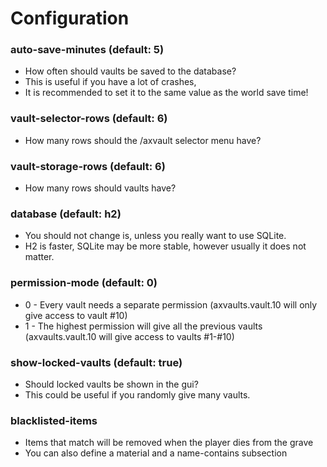 # Configuration

### auto-save-minutes (default: 5)

* How often should vaults be saved to the database?
* This is useful if you have a lot of crashes,
* It is recommended to set it to the same value as the world save time!

### vault-selector-rows (default: 6)

* How many rows should the /axvault selector menu have?

### vault-storage-rows (default: 6)

* How many rows should vaults have?

### database (default: h2)

* You should not change is, unless you really want to use SQLite.
* H2 is faster, SQLite may be more stable, however usually it does not matter.

### permission-mode (default: 0)

* 0 - Every vault needs a separate permission (axvaults.vault.10 will only give access to vault #10)
* 1 - The highest permission will give all the previous vaults (axvaults.vault.10 will give access to vaults #1-#10)

### show-locked-vaults (default: true)

* Should locked vaults be shown in the gui?
* This could be useful if you randomly give many vaults.

### blacklisted-items

* Items that match will be removed when the player dies from the grave
* You can also define a material and a name-contains subsection